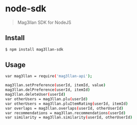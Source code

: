 # node-sdk

> Mag3llan SDK for NodeJS

## Install

```sh
$ npm install mag3llan-sdk
```

## Usage

```sh
var mag3llan = require('mag3llan-api');

mag3llan.setPreference(userId, itemId, value)
mag3llan.delPreference(userId, itemId)
mag3llan.deleteUser(userId)
var otherUsers = mag3llan.plu(userId)
var otherUsers = mag3llan.pluItemRating(userId, itemId)
var overlaps = mag3llan.overlaps(userId, otherUserId)
var recommendations = mag3llan.recommendations(userId)
var similarity = mag3llan.similarity(userId, otherUserId)
```
